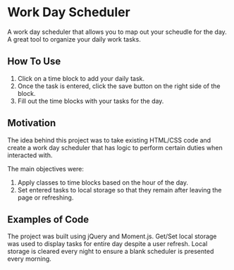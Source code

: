 # Work Day Scheduler

A work day scheduler that allows you to map out your scheudle for the day. A great tool to organize your daily work tasks.

## How To Use

1. Click on a time block to add your daily task.
2. Once the task is entered, click the save button on the right side of the block.
3. Fill out the time blocks with your tasks for the day.

## Motivation

The idea behind this project was to take existing HTML/CSS code and create a work day scheduler that has logic to perform certain duties when interacted with.

The main objectives were:

1.  Apply classes to time blocks based on the hour of the day.
2.  Set entered tasks to local storage so that they remain after leaving the page or refreshing.

## Examples of Code

The project was built using jQuery and Moment.js. Get/Set local storage was used to display tasks for entire day despite a user refresh. Local storage is cleared every night to ensure a blank scheduler is presented every morning.
